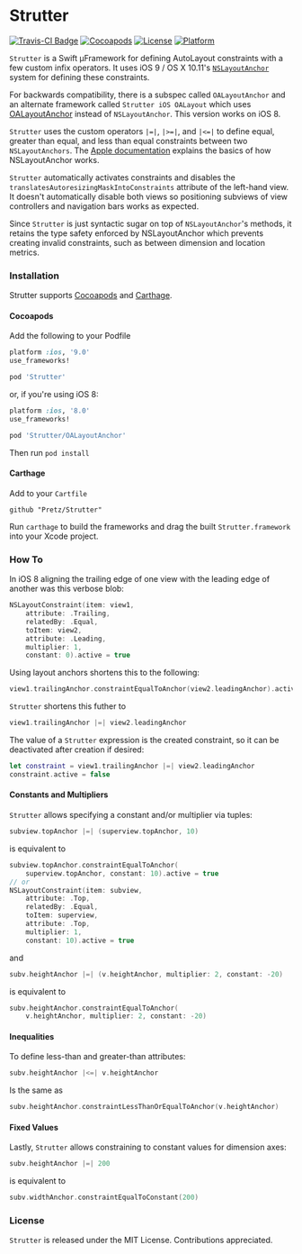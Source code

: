 # Strutter
[![Travis-CI Badge](https://travis-ci.org/Pretz/Strutter.svg?branch=master)](https://travis-ci.org/Pretz/Strutter)
[![Cocoapods](https://img.shields.io/cocoapods/v/Strutter.svg?style=flat)](http://cocoapods.org/pods/Strutter)
[![License](https://img.shields.io/cocoapods/l/Strutter.svg?style=flat)](https://github.com/Pretz/Strutter/blob/master/LICENSE)
[![Platform](https://img.shields.io/cocoapods/p/Strutter.svg?style=flat)](http://cocoapods.org/pods/Strutter)

`Strutter` is a Swift µFramework for defining AutoLayout constraints with a few custom infix operators. It uses iOS 9 / OS X 10.11's [`NSLayoutAnchor`][anchor] system for defining these constraints. 

For backwards compatibility, there is a subspec called `OALayoutAnchor` and an alternate framework called `Strutter iOS OALayout` which uses [OALayoutAnchor](https://github.com/oarrabi/OALayoutAnchor) instead of `NSLayoutAnchor`. This version works on iOS 8.

`Strutter` uses the custom operators `|=|`,  `|>=|`, and `|<=|` to define equal, greater than equal, and less than equal constraints between two `NSLayoutAnchors`. The [Apple documentation][anchor] explains the basics of how NSLayoutAnchor works.

`Strutter` automatically activates constraints and disables the `translatesAutoresizingMaskIntoConstraints` attribute of the left-hand view. It doesn't automatically disable both views so positioning subviews of view controllers and navigation bars works as expected.

Since `Strutter` is just syntactic sugar on top of `NSLayoutAnchor`'s methods, it retains the type safety enforced by NSLayoutAnchor which prevents creating invalid constraints, such as between dimension and location metrics.

### Installation

Strutter supports [Cocoapods](https://cocoapods.org) and [Carthage](https://github.com/Carthage/Carthage).

#### Cocoapods

Add the following to your Podfile
```ruby
platform :ios, '9.0'
use_frameworks!

pod 'Strutter'
```
or, if you're using iOS 8:
```ruby
platform :ios, '8.0'
use_frameworks!

pod 'Strutter/OALayoutAnchor'
```

Then run `pod install`

#### Carthage

Add to your `Cartfile`
```
github "Pretz/Strutter"
```

Run `carthage` to build the frameworks and drag the built `Strutter.framework` into your Xcode project.

### How To

In iOS 8 aligning the trailing edge of one view with the leading edge of another was this verbose blob:

```swift
NSLayoutConstraint(item: view1,
    attribute: .Trailing,
    relatedBy: .Equal,
    toItem: view2,
    attribute: .Leading,
    multiplier: 1,
    constant: 0).active = true
```

Using layout anchors shortens this to the following:

```swift
view1.trailingAnchor.constraintEqualToAnchor(view2.leadingAnchor).active = true
```

`Strutter` shortens this futher to
```swift
view1.trailingAnchor |=| view2.leadingAnchor
```

The value of a `Strutter` expression is the created constraint, so it can be deactivated after creation if desired:
```swift
let constraint = view1.trailingAnchor |=| view2.leadingAnchor
constraint.active = false
```

#### Constants and Multipliers

`Strutter` allows specifying a constant and/or multiplier via tuples:
```swift
subview.topAnchor |=| (superview.topAnchor, 10)
```
is equivalent to
```swift
subview.topAnchor.constraintEqualToAnchor(
    superview.topAnchor, constant: 10).active = true
// or
NSLayoutConstraint(item: subview, 
    attribute: .Top, 
    relatedBy: .Equal, 
    toItem: superview, 
    attribute: .Top, 
    multiplier: 1, 
    constant: 10).active = true
```

and

```swift
subv.heightAnchor |=| (v.heightAnchor, multiplier: 2, constant: -20)
```
is equivalent to
```swift
subv.heightAnchor.constraintEqualToAnchor(
    v.heightAnchor, multiplier: 2, constant: -20)
```

#### Inequalities

To define less-than and greater-than attributes:
```swift
subv.heightAnchor |<=| v.heightAnchor
```
Is the same as
```swift
subv.heightAnchor.constraintLessThanOrEqualToAnchor(v.heightAnchor)
```

#### Fixed Values

Lastly, `Strutter` allows constraining to constant values for dimension axes:
```swift
subv.heightAnchor |=| 200
```
is equivalent to
```swift
subv.widthAnchor.constraintEqualToConstant(200)
```

[anchor]: https://developer.apple.com/library/prerelease/mac/documentation/AppKit/Reference/NSLayoutAnchor_ClassReference/index.html
[oalayoutanchor]: https://github.com/oarrabi/OALayoutAnchor

### License

`Strutter` is released under the MIT License. Contributions appreciated.